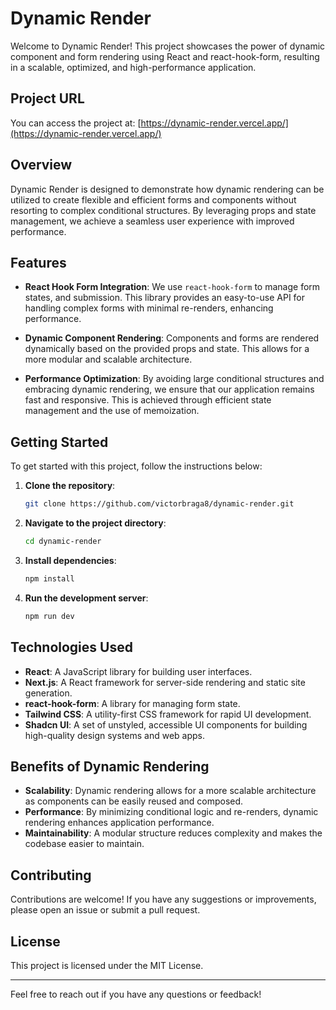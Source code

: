 # Dynamic Render

Welcome to Dynamic Render! This project showcases the power of dynamic component and form rendering using React and react-hook-form, resulting in a scalable, optimized, and high-performance application.

## Project URL

You can access the project at: [https://dynamic-render.vercel.app/](https://dynamic-render.vercel.app/)

## Overview

Dynamic Render is designed to demonstrate how dynamic rendering can be utilized to create flexible and efficient forms and components without resorting to complex conditional structures. By leveraging props and state management, we achieve a seamless user experience with improved performance.

## Features

- **React Hook Form Integration**: We use `react-hook-form` to manage form states, and submission. This library provides an easy-to-use API for handling complex forms with minimal re-renders, enhancing performance.

- **Dynamic Component Rendering**: Components and forms are rendered dynamically based on the provided props and state. This allows for a more modular and scalable architecture.

- **Performance Optimization**: By avoiding large conditional structures and embracing dynamic rendering, we ensure that our application remains fast and responsive. This is achieved through efficient state management and the use of memoization.

## Getting Started

To get started with this project, follow the instructions below:

1. **Clone the repository**:

   ```bash
   git clone https://github.com/victorbraga8/dynamic-render.git
   ```

2. **Navigate to the project directory**:

   ```bash
   cd dynamic-render
   ```

3. **Install dependencies**:

   ```bash
   npm install
   ```

4. **Run the development server**:
   ```bash
   npm run dev
   ```

## Technologies Used

- **React**: A JavaScript library for building user interfaces.
- **Next.js**: A React framework for server-side rendering and static site generation.
- **react-hook-form**: A library for managing form state.
- **Tailwind CSS**: A utility-first CSS framework for rapid UI development.
- **Shadcn UI**: A set of unstyled, accessible UI components for building high-quality design systems and web apps.

## Benefits of Dynamic Rendering

- **Scalability**: Dynamic rendering allows for a more scalable architecture as components can be easily reused and composed.
- **Performance**: By minimizing conditional logic and re-renders, dynamic rendering enhances application performance.
- **Maintainability**: A modular structure reduces complexity and makes the codebase easier to maintain.

## Contributing

Contributions are welcome! If you have any suggestions or improvements, please open an issue or submit a pull request.

## License

This project is licensed under the MIT License.

---

Feel free to reach out if you have any questions or feedback!
